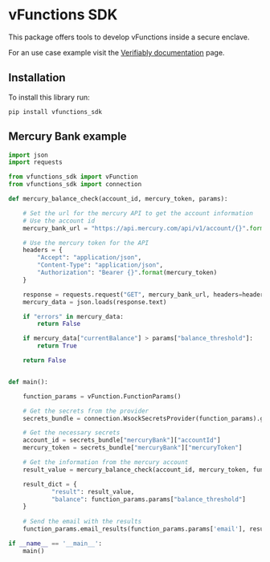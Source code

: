 # vFunctions SDK

This package offers tools to develop vFunctions inside a secure enclave.

For an use case example visit the [Verifiably documentation](https://developer.verifiably.com/examples/) page.

## Installation
To install this library run:
```
pip install vfunctions_sdk
```

## Mercury Bank example

``` python
import json
import requests

from vfunctions_sdk import vFunction
from vfunctions_sdk import connection

def mercury_balance_check(account_id, mercury_token, params):

    # Set the url for the mercury API to get the account information
    # Use the account id
    mercury_bank_url = "https://api.mercury.com/api/v1/account/{}".format(account_id)

    # Use the mercury token for the API
    headers = {
        "Accept": "application/json",
        "Content-Type": "application/json",
        "Authorization": "Bearer {}".format(mercury_token)
    }

    response = requests.request("GET", mercury_bank_url, headers=headers)
    mercury_data = json.loads(response.text)

    if "errors" in mercury_data:
        return False

    if mercury_data["currentBalance"] > params["balance_threshold"]:
        return True

    return False


def main():

    function_params = vFunction.FunctionParams()

    # Get the secrets from the provider
    secrets_bundle = connection.WsockSecretsProvider(function_params).get_secrets()

    # Get the necessary secrets
    account_id = secrets_bundle["mercuryBank"]["accountId"]
    mercury_token = secrets_bundle["mercuryBank"]["mercuryToken"]

    # Get the information from the mercury account
    result_value = mercury_balance_check(account_id, mercury_token, function_params.params)

    result_dict = {
            "result": result_value,
            "balance": function_params.params["balance_threshold"]
    }
    
    # Send the email with the results
    function_params.email_results(function_params.params['email'], result_dict)

if __name__ == '__main__':
    main()
```

